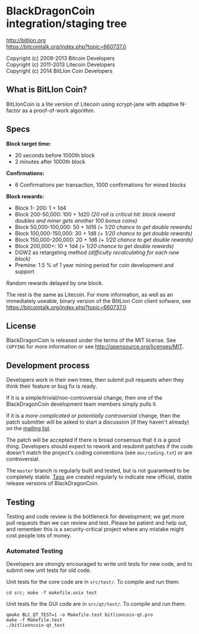 BlackDragonCoin integration/staging tree
========================================
http://bitlion.org  
https://bitcointalk.org/index.php?topic=660737.0  

Copyright (c) 2009-2013 Bitcoin Developers  
Copyright (c) 2011-2013 Litecoin Developers  
Copyright (c) 2014 BitLIon Coin Developers  

What is BitLIon Coin?
------------------------

BitLIonCoin is a lite version of Litecoin using scrypt-jane with adaptive N-factor as a proof-of-work algorithm.

Specs
--------------------------------------------------------------------------------------------------------------------
**Block target time:**
 - 20 seconds before 1000th block
 - 2 minutes after 1000th block

**Confirmations:**
 - 6 Confirmations per transaction, 1000 confirmations for mined blocks

**Block rewards:**
 - Block 1- 200: 1 + 1d4
 - Block 200-50,000: 100 + 1d20 *(20 roll is critical hit: block reward doubles and miner gets another 100 bonus coins)*
 - Block 50,000-100,000: 50 + 1d16 *(+ 1/20 chance to get double rewards)*
 - Block 100,000-150,000: 30 + 1d8 *(+ 1/20 chance to get double rewards)*
 - Block 150,000-200,000: 20 + 1d6 *(+ 1/20 chance to get double rewards)*
 - Block 200,000+: 10 + 1d4 *(+ 1/20 chance to get double rewards)*
 - DGW2 as retargeting method *(difficulty recalculating for each new block)*
 - Premine: 1.5 % of 1 year mining period for coin development and support  

Random rewards delayed by one block.

The rest is the same as Litecoin.
For more information, as well as an immediately useable, binary version of
the BlitLion Coin client sofware, see https://bitcointalk.org/index.php?topic=660737.0 

License
-------

BlackDragonCoin is released under the terms of the MIT license. See `COPYING` for more
information or see http://opensource.org/licenses/MIT.

Development process
-------------------

Developers work in their own trees, then submit pull requests when they think
their feature or bug fix is ready.

If it is a simple/trivial/non-controversial change, then one of the BlackDragonCoin
development team members simply pulls it.

If it is a *more complicated or potentially controversial* change, then the patch
submitter will be asked to start a discussion (if they haven't already) on the
[mailing list](http://sourceforge.net/mailarchive/forum.php?forum_name=bitcoin-development).

The patch will be accepted if there is broad consensus that it is a good thing.
Developers should expect to rework and resubmit patches if the code doesn't
match the project's coding conventions (see `doc/coding.txt`) or are
controversial.

The `master` branch is regularly built and tested, but is not guaranteed to be
completely stable. [Tags](https://github.com/bitcoin/bitcoin/tags) are created
regularly to indicate new official, stable release versions of BlackDragonCoin.

Testing
-------

Testing and code review is the bottleneck for development; we get more pull
requests than we can review and test. Please be patient and help out, and
remember this is a security-critical project where any mistake might cost people
lots of money.

### Automated Testing

Developers are strongly encouraged to write unit tests for new code, and to
submit new unit tests for old code.

Unit tests for the core code are in `src/test/`. To compile and run them:

    cd src; make -f makefile.unix test

Unit tests for the GUI code are in `src/qt/test/`. To compile and run them:

    qmake BLC_QT_TEST=1 -o Makefile.test bitlioncoin-qt.pro
    make -f Makefile.test
    ./bitlionncoin-qt_test



